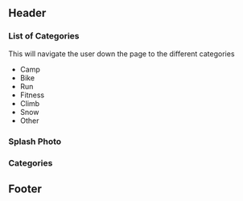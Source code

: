 ## Header

### List of Categories

This will navigate the user down the page to the different categories

- Camp
- Bike
- Run
- Fitness
- Climb
- Snow
- Other

### Splash Photo

### Categories

## Footer
